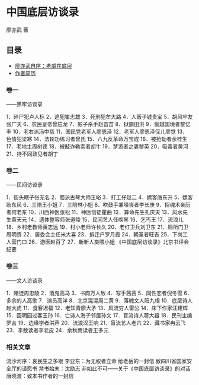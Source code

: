 # 中国底层访谈录

廖亦武 著

## 目录

- [廖亦武自序：老威在底层](/corpse-walker/preface)
- [作者简历](/corpse-walker/author)

### 卷一

——黑牢访谈录

1．碎尸犯卢人标
2．逃犯崔志雄
3．死刑犯牟大路
4．人贩子钱贵宝
5．胡风牢友张广天
6．农民皇帝曾应龙
7．影子杀手赵苗苗
8．狱霸田洪
9．偷越国境者黎忆丰
10．老右派冯中慈
11．国民党老军人廖恩泽
12．老军人廖恩泽侄儿廖觉
13．色情犯梁寒
14．法轮功练习者曾氏
15．八九反革命万宝成
16．被抢劫者余桂生
17．老地主周树德
18．被敲诈勒索者胡牛
19．梦游者之妻黎英
20．吸毒者黄河
21．持不同政见者胡丁

### 卷二

——民间访谈录

1．街头瞎子张无名
2．蜀派古琴大师王峪
3．打工仔赵二
4．嫖客唐东升
5．嫖客耿东风
6．三陪王小姐
7．三陪林小姐
8．吹鼓手兼嚎丧者李长庚
9．招魂术亲历者何老东
10．川西神医张松
11．神医信徒瞿曲
12．算命先生孔庆天
13．风水先生黄天元
14．遗体整容师张道陵
15．民间艺人任唤琴
16．乞丐王
17．流浪儿
18．乡村老教师黄志远
19．村小老师许长久
20．老红卫兵刘卫东
21．厕所门卫周明贵
22．居委会主任米大喜
23．拆迁户罗月霞
24．朝圣者旺吉
25．下岗工人营门口
26．游医赵百了
27．新新人类喂小姐
《中国底层访谈录》北京书评会纪要

### 卷三

——文人访谈录

1．赌徒周忠陵
2．酒鬼高马
3．书商万人敌
4．写手茜茜
5．同性恋者倪冬雪
6．多余的人高歌
7．演员高洋
8．北京混混周二黄
9．落魄文人阳九根
10．底层诗人赵大虎
11．食客迟福
12．老知青廖大矛
13．风流穷人雷公
14．床下作家汪建辉
15．圆明园过客王孙
16．亡诗人海子邻居孙文
17．盲流诗人蒋大器
18．民刊主编罗吉
19．边缘学者洪声
20．流浪汉王响
21．盲流艺人老六
22．藏书家冉云飞
23．李敖读者李老皮
24．余秋雨读者王多元

### 相关文章
流沙河序：哀民生之多艰
李亚东：为无权者立命
给老岳的一封信
致四川省国家安全厅的请愿书
禁书始末：沈励志
非如此不可——关于《中国底层访谈录》的对话
唐晓渡：致本书作者的一封信

